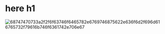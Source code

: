 # here h1
![68747470733a2f2f6f63746f6465782e6769746875622e636f6d2f696d616765732f79616b746f6361742e706e67](https://github.com/user-attachments/assets/42060a7c-836f-49d9-ba92-3634f7426253)
